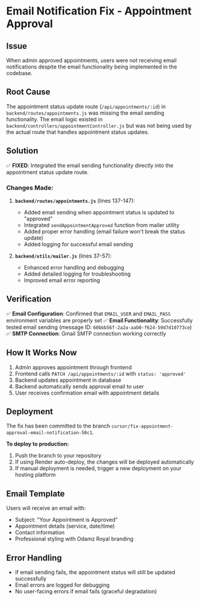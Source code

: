 # Email Notification Fix - Appointment Approval

## Issue
When admin approved appointments, users were not receiving email notifications despite the email functionality being implemented in the codebase.

## Root Cause
The appointment status update route (`/api/appointments/:id`) in `backend/routes/appointments.js` was missing the email sending functionality. The email logic existed in `backend/controllers/appointmentController.js` but was not being used by the actual route that handles appointment status updates.

## Solution
✅ **FIXED**: Integrated the email sending functionality directly into the appointment status update route.

### Changes Made:

1. **`backend/routes/appointments.js`** (lines 137-147):
   - Added email sending when appointment status is updated to "approved"
   - Integrated `sendAppointmentApproved` function from mailer utility
   - Added proper error handling (email failure won't break the status update)
   - Added logging for successful email sending

2. **`backend/utils/mailer.js`** (lines 37-57):
   - Enhanced error handling and debugging
   - Added detailed logging for troubleshooting
   - Improved email error reporting

## Verification
✅ **Email Configuration**: Confirmed that `EMAIL_USER` and `EMAIL_PASS` environment variables are properly set
✅ **Email Functionality**: Successfully tested email sending (message ID: `60bbb56f-2a2a-aab0-f624-59d7d10773ce`)
✅ **SMTP Connection**: Gmail SMTP connection working correctly

## How It Works Now
1. Admin approves appointment through frontend
2. Frontend calls `PATCH /api/appointments/:id` with `status: 'approved'`
3. Backend updates appointment in database
4. Backend automatically sends approval email to user
5. User receives confirmation email with appointment details

## Deployment
The fix has been committed to the branch `cursor/fix-appointment-approval-email-notification-50c1`.

**To deploy to production:**
1. Push the branch to your repository
2. If using Render auto-deploy, the changes will be deployed automatically
3. If manual deployment is needed, trigger a new deployment on your hosting platform

## Email Template
Users will receive an email with:
- Subject: "Your Appointment is Approved"
- Appointment details (service, date/time)
- Contact information
- Professional styling with Odamz Royal branding

## Error Handling
- If email sending fails, the appointment status will still be updated successfully
- Email errors are logged for debugging
- No user-facing errors if email fails (graceful degradation)